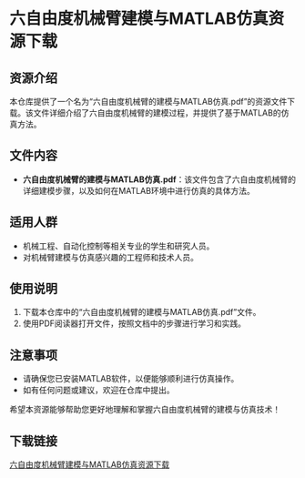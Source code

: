 # 六自由度机械臂建模与MATLAB仿真资源下载

## 资源介绍

本仓库提供了一个名为“六自由度机械臂的建模与MATLAB仿真.pdf”的资源文件下载。该文件详细介绍了六自由度机械臂的建模过程，并提供了基于MATLAB的仿真方法。

## 文件内容

- **六自由度机械臂的建模与MATLAB仿真.pdf**：该文件包含了六自由度机械臂的详细建模步骤，以及如何在MATLAB环境中进行仿真的具体方法。

## 适用人群

- 机械工程、自动化控制等相关专业的学生和研究人员。
- 对机械臂建模与仿真感兴趣的工程师和技术人员。

## 使用说明

1. 下载本仓库中的“六自由度机械臂的建模与MATLAB仿真.pdf”文件。
2. 使用PDF阅读器打开文件，按照文档中的步骤进行学习和实践。

## 注意事项

- 请确保您已安装MATLAB软件，以便能够顺利进行仿真操作。
- 如有任何问题或建议，欢迎在仓库中提出。

希望本资源能够帮助您更好地理解和掌握六自由度机械臂的建模与仿真技术！

## 下载链接

[六自由度机械臂建模与MATLAB仿真资源下载](https://pan.quark.cn/s/9db9030772d8)